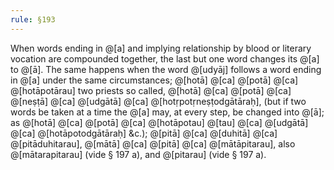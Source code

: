 ```yaml
---
rule: §193
---
```


When words ending in @[a] and implying relationship by blood or literary vocation are compounded together, the last but one word changes its @[a] to @[ā]. The same happens when the word @[udyāj] follows a word ending in @[a] under the same circumstances; @[hotā] @[ca] @[potā] @[ca] @[hotāpotārau] two priests so called, @[hotā] @[ca] @[potā] @[ca] @[neṣṭā] @[ca] @[udgātā] @[ca] @[hotṛpotṛneṣṭodgātāraḥ], (but if two words be taken at a time the @[a] may, at every step, be changed into @[ā]; as @[hotā] @[ca] @[potā] @[ca] @[hotāpotau] @[tau] @[ca] @[udgātā] @[ca] @[hotāpotodgātāraḥ] &c.); @[pitā] @[ca] @[duhitā] @[ca] @[pitāduhitarau], @[mātā] @[ca] @[pitā] @[ca] @[mātāpitarau], also @[mātarapitarau] (vide § 197 a), and @[pitarau] (vide § 197 a).